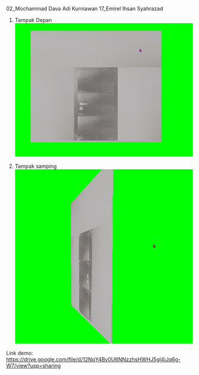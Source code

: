 02_Mochammad Dava Adi Kurniawan
17_Emirel Ihsan Syahrazad

1. Tampak Depan
![Pintu Lab](Tampak_depan.png)

2. Tampak samping
![Pintu Lab](Tampak_samping.png)

Link demo: https://drive.google.com/file/d/12NqY4By0U6NNzzhsHWHJ5gI4iJq6g-W7/view?usp=sharing
